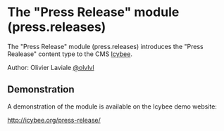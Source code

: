 The "Press Release" module (press.releases)
===========================================

The "Press Release" module (press.releases) introduces the "Press Realease" content type to the
CMS [Icybee](http://icybee.org).

Author: Olivier Laviale [@olvlvl](https://twitter.com/olvlvl)




Demonstration
-------------

A demonstration of the module is available on the Icybee demo website:

<http://icybee.org/press-release/>
